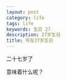 ```yaml
---
layout: post
category: life
tags: life
keywords: 生日 27
description: 27岁生日
title: 写在27岁生日
---
```


二十七岁了

意味着什么呢？



